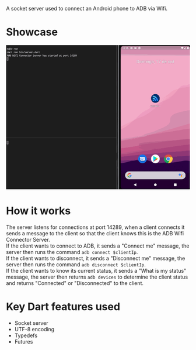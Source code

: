 A socket server used to connect an Android phone to ADB via Wifi.

# Showcase
![ADB Wifi Connector Server Showcase](../docs/showcase.gif)

# How it works

The server listens for connections at port 14289, when a client connects it sends a message to the client so that the client knows this is the ADB Wifi Connector Server.<br>
If the client wants to connect to ADB, it sends a "Connect me" message, the server then runs the command `adb connect $clientIp`.<br>
If the client wants to disconnect, it sends a "Disconnect me" message, the server then runs the command `adb disconnect $clientIp`.<br>
If the client wants to know its current status, it sends a "What is my status" message, the server then returns `adb devices` to determine the client status and returns "Connected" or "Disconnected" to the client.

# Key Dart features used
- Socket server
- UTF-8 encoding
- Typedefs
- Futures
